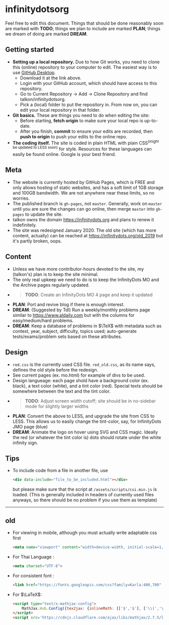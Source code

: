 # infinitydotsorg

Feel free to edit this document. Things that should be done reasonably soon are marked with **TODO**; things we plan to include are marked **PLAN**; things we dream of doing are marked **DREAM**.

## Getting started

* **Setting up a local repository.** Due to how Git works, you need to clone this (online) repository to your computer to edit. The easiest way is to use [GitHub Desktop](https://desktop.github.com).
  * Download it at the link above.
  * Login with your GitHub account, which should have access to this repository.
  * Go to Current Repository &rarr; Add &rarr; Clone Repository and find talkon/infinitydotsorg.
  * Pick a (local) folder to put the repository in. From now on, you can edit your local repository in that folder.
* **Git basics.** These are things you need to do when editing the site:
  * Before starting, **fetch origin** to make sure your local repo is up-to-date.
  * After you finish, **commit** to ensure your edits are recorded, then **push to origin** to push your edits to the online repo.
* **The coding itself.** The site is coded in plain HTML with plain CSS<sup>(might be updated to LESS soon)</sup> for style. Resources for these languages can easily be found online. Google is your best friend.

## Meta

* The website is currently hosted by GitHub Pages, which is FREE and only allows hosting of static websites, and has a soft limit of 1GB storage and 100GB bandwidth. We are not anywhere near these limits, so no worries.
* The published branch is `gh-pages`, not `master`. Generally, work on `master` until you are sure the changes can go online, then merge `master` into `gh-pages` to update the site.
* talkon owns the domain https://infinitydots.org and plans to renew it indefinitely.
* The site was redesigned January 2020. The old site (which has more content, actually) can be reached at https://infinitydots.org/old_2019 but it's partly broken, oops.

## Content

* Unless we have more contributor-hours devoted to the site, my (talkon's) plan is to keep the site minimal. 
* The only real upkeep we need to do is to keep the InfinityDots MO and the Archive pages regularly updated.
* > **TODO**: Create an InfinityDots MO 4 page and keep it updated
* **PLAN**: Port and revive blog if there is enough interest.
* **DREAM**: (Suggested by Tdl) Run a weekly/monthly problems page similar to https://www.aldaily.com but with the columns for easy/medium/hard problems.
* **DREAM**: Keep a database of problems in $\TeX$ with metadata such as contest, year, subject, difficulty, topics used; auto-generate tests/exams/problem sets based on these attributes.

## Design

* `red.css` is the currently used CSS file. `red_old.css`, as its name says, defines the old style before the redesign.
* See current pages (ex. mo.html) for example of divs to be used.
* Design langueage: each page shold have a background color (ex. black), a text color (white), and a tint color (red). Special texts should be somewhere between the text and the tint color.
* > **TODO**: Adjust screen width cutoff; site should be in no-sidebar mode for slightly larger widths
* **PLAN**: Convert the above to LESS, and upgrade the site from CSS to LESS. This allows us to easily change the tint-color, say, for InfinityDots JMO page (blue)
* **DREAM**: Animate the logo on hover using SVG and CSS magic. Ideally the red (or whatever the tint color is) dots should rotate under the white infinity sign.

## Tips

* To include code from a file in another file, use
  	```html 
  	<div data-include="file_to_be_included.html"></div>
  	```
  	but please make sure that the script at `/assets/scripts/csi.min.js` is loaded. (This is generally included in headers of currently used files anyways, so there should be no problem if you use them as template)

----

## old 

* For viewing in mobile, although you must actually write adaptable css first
	~~~~html
	<meta name="viewport" content="width=device-width, initial-scale=1, shrink-to-fit=no">
	~~~~

* For Thai Language :  
	~~~~html
	<meta charset="UTF-8">
	~~~~

* For consistent font :  
	~~~~html
	<link href="https://fonts.googleapis.com/css?family=Karla:400,700" rel="stylesheet">
	~~~~

* For $\LaTeX$:  
	~~~~html
	<script type="text/x-mathjax-config">
  		MathJax.Hub.Config({tex2jax: {inlineMath: [['$','$'], ['\\(','\\)']]}});
	</script>
	<script src='https://cdnjs.cloudflare.com/ajax/libs/mathjax/2.7.5/latest.js?config=TeX-MML-AM_CHTML' async></script>
	~~~~

